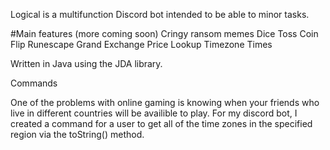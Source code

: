 Logical is a multifunction Discord bot intended to be able to minor tasks.

#Main features (more coming soon)
Cringy ransom memes
Dice Toss
Coin Flip
Runescape Grand Exchange Price Lookup
Timezone Times

Written in Java using the JDA library.

Commands

One of the problems with online gaming is knowing when your friends who live in different countries will be availible to play. For my discord bot, I created a command for a user to get all of the time zones in the specified region via the toString() method.
